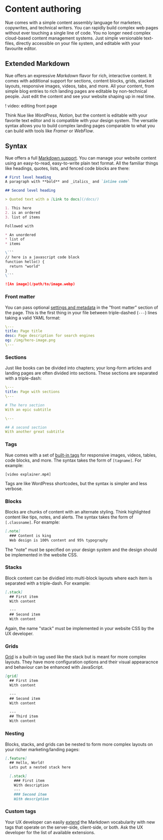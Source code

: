 

# Content authoring
Nue comes with a simple content assembly language for marketers, copywrites, and technical writers. You can rapidly build complex web pages without ever touching a single line of code. You no longer need complex cloud-based content management systems. Just simple versionable text-files, directly accessible on your file system, and editable with your favourite editor.



## Extended Markdown
Nue offers an expressive *Markdown* flavor for rich, interactive content. It comes with additional support for sections, content blocks, grids, stacked layouts, responsive images, videos, tabs, and more. All your content, from simple blog entries to rich landing pages are editable by non-technical people. Just edit the content and see your website shaping up in real time.

! video: editing front page

Think Nue like *WordPress*, *Notion*, but the content is editable with your favorite text editor and is compatible with your design system. The versatile syntax allows you to build complex landing pages comparable to what you can build with tools like *Framer* or *WebFlow*.



## Syntax
Nue offers a full [Markdown support](https://daringfireball.net/projects/markdown/). You can manage your website content using an easy-to-read, easy-to-write plain text format. All the familiar things like headings, quotes, lists, and fenced code blocks are there:


``` md
# First level heading
A paragraph with **bold** and _italics_ and `inline code`

## Second level heading

> Quoted text with a [Link to docs](/docs/)

1. This here
2. is an ordered
3. list of items

Followed with

* An unordered
* list of
* items

\```
// here is a javascript code block
function hello() {
  return "world"
}
\```

![An image](/path/to/image.webp)
```


### Front matter
You can pass optional [settings and metadata](settings.html) in the "front matter" section of the page. This is the first thing in your file between triple-dashed (`---`) lines taking a valid YAML format:


``` yaml
\---
title: Page title
desc: Page description for search engines
og: /img/hero-image.png
\---
```


### Sections
Just like books can be divided into chapters; your long-form articles and landing pages are often divided into sections. These sections are separated with a triple-dash:


``` yaml
\---
title: Page with sections
\---

# The hero section
With an epic subtitle

\---

## A second section
With another great subtitle
```


### Tags
Nue comes with a set of [built-in tags](tags.html) for responsive images, videos, tables, code blocks, and more. The syntax takes the form of `[tagname]`. For example:

```
[video explainer.mp4]
```

Tags are like WordPress shortcodes, but the syntax is simpler and less verbose.


### Blocks
Blocks are chunks of content with an alternate styling. Think highlighted content like tips, notes, and alerts. The syntax takes the form of `[.classname]`. For example:

``` md
[.note]
  ### Content is king
  Web design is 100% content and 95% typography
```

The "note" must be specified on your design system and the design should be implemented in the website CSS.


### Stacks
Block content can be dividied into multi-block layouts where each item is separated with a triple-dash. For example:

``` md
[.stack]
  ## First item
  With content

  ---
  ## Second item
  With content
```

Again, the name "stack" must be implemented in your website CSS by the UX developer.


### Grids
[Grid](tags.html#grids) is a built-in tag used like the stack but is meant for more complex layouts. They have more configuration options and their visual appearacnce and behaviour can be enhanced with JavaScript.


``` md
[grid]
  ## First item
  With content

  ---
  ## Second item
  With content

  ---
  ## Third item
  With content
```


### Nesting
Blocks, stacks, and grids can be nested to form more complex layouts on your richer marketing/landing pages:


``` md
[.feature]
  ## Hello, World!
  Lets put a nested stack here

  [.stack]
    ### First item
    With description
    ---
    ### Second item
    With description
```



### Custom tags
Your UX developer can easily [extend](custom-layouts.html#custom-md) the Markdown vocabularity with new tags that operate on the server-side, client-side, or both. Ask the UX developer for the list of available extensions.










